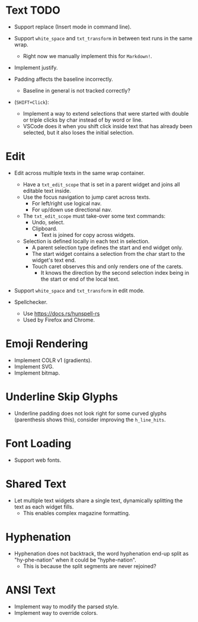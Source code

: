 # Text TODO

* Support replace (Insert mode in command line).
* Support `white_space` and `txt_transform` in between text runs in the same wrap.
    - Right now we manually implement this for `Markdown!`.

* Implement justify.

* Padding affects the baseline incorrectly.
    - Baseline in general is not tracked correctly?

* (`SHIFT+Click`):
    - Implement a way to extend selections that were started with double or triple clicks by char instead of by word or line.
    - VSCode does it when you shift click inside text that has already been selected, but it also loses the initial selection.

# Edit

* Edit across multiple texts in the same wrap container.
    - Have a `txt_edit_scope` that is set in a parent widget and joins all editable text inside.
    - Use the focus navigation to jump caret across texts.
        - For left/right use logical nav.
        - For up/down use directional nav.
    - The `txt_edit_scope` must take-over some text commands:
        - Undo, select.
        - Clipboard.
            - Text is joined for copy across widgets.
    - Selection is defined locally in each text in selection.
        - A parent selection type defines the start and end widget only.
        - The start widget contains a selection from the char start to the widget's text end.
        - Touch caret observes this and only renders one of the carets.
            - It knows the direction by the second selection index being in the start or end of the local text.

* Support `white_space` and `txt_transform` in edit mode.
* Spellchecker.
    - Use https://docs.rs/hunspell-rs
    - Used by Firefox and Chrome.

# Emoji Rendering

* Implement COLR v1 (gradients).
* Implement SVG.
* Implement bitmap.

# Underline Skip Glyphs

* Underline padding does not look right for some curved glyphs (parenthesis shows this), consider improving the `h_line_hits`.

# Font Loading

* Support web fonts.

# Shared Text

* Let multiple text widgets share a single text, dynamically splitting the text as each widget fills.
    - This enables complex magazine formatting.

# Hyphenation

* Hyphenation does not backtrack, the word hyphenation end-up split as "hy-phe-nation" when it could be "hyphe-nation".
    - This is because the split segments are never rejoined?

# ANSI Text

* Implement way to modify the parsed style.
* Implement way to override colors.